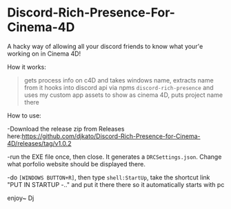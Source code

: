# Discord-Rich-Presence-For-Cinema-4D
A hacky way of allowing all your discord friends to know what your'e working on in Cinema 4D!

How it works:
>gets process info on c4D and takes windows name, extracts name from it
>hooks into discord api via npms `discord-rich-presence` and uses my custom app assets to show as cinema 4D, puts project name there

How to use:
    
-Download the release zip from Releases here:https://github.com/djkato/Discord-Rich-Presence-for-Cinema-4D/releases/tag/v1.0.2

-run the EXE file once, then close. It generates a `DRCSettings.json`. Change what porfolio website should be displayed there.

-do `[WINDOWS BUTTON+R]`, then type `shell:StartUp`, take the shortcut link "PUT IN STARTUP -.." and put it there there so it automatically starts with pc

enjoy~
Dj